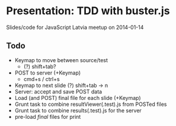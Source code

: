# Presentation: TDD with buster.js

Slides/code for JavaScript Latvia meetup on 2014-01-14

## Todo
* Keymap to move between source/test
	* (?) shift+tab?
* POST to server (+Keymap)
	* cmd+s / ctrl+s
* Keymap to next slide (?) shift+tab -> n
* Server: accept and save POST data
* Load (and POST) final file for each slide (+Keymap)
* Grunt task to combine resultViewer(.test).js from POSTed files
* Grunt task to combine results(.test).js for the server
* pre-load _final_ files for print
